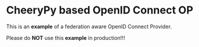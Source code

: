 # CheeryPy based OpenID Connect OP

This is an **example** of a federation aware OpenID Connect Provider.

Please do **NOT** use this **example** in production!!!

